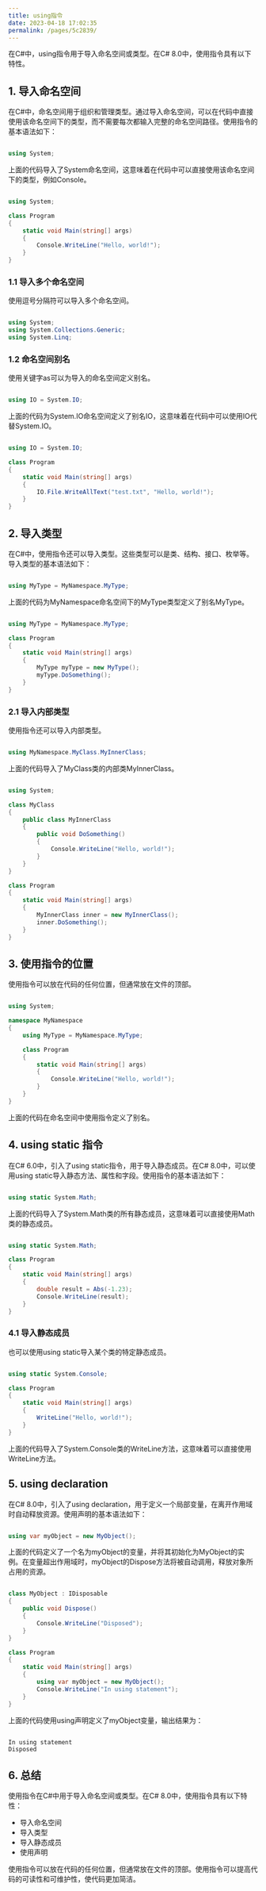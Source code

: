 ```yaml
---
title: using指令
date: 2023-04-18 17:02:35
permalink: /pages/5c2839/
---
```


在C#中，using指令用于导入命名空间或类型。在C# 8.0中，使用指令具有以下特性。
## 1. 导入命名空间

在C#中，命名空间用于组织和管理类型。通过导入命名空间，可以在代码中直接使用该命名空间下的类型，而不需要每次都输入完整的命名空间路径。使用指令的基本语法如下：

```csharp

using System;
```



上面的代码导入了System命名空间，这意味着在代码中可以直接使用该命名空间下的类型，例如Console。

```csharp

using System;

class Program
{
    static void Main(string[] args)
    {
        Console.WriteLine("Hello, world!");
    }
}
```


### 1.1 导入多个命名空间

使用逗号分隔符可以导入多个命名空间。

```csharp

using System;
using System.Collections.Generic;
using System.Linq;
```


### 1.2 命名空间别名

使用关键字as可以为导入的命名空间定义别名。

```csharp

using IO = System.IO;
```



上面的代码为System.IO命名空间定义了别名IO，这意味着在代码中可以使用IO代替System.IO。

```csharp

using IO = System.IO;

class Program
{
    static void Main(string[] args)
    {
        IO.File.WriteAllText("test.txt", "Hello, world!");
    }
}
```


## 2. 导入类型

在C#中，使用指令还可以导入类型。这些类型可以是类、结构、接口、枚举等。导入类型的基本语法如下：

```csharp

using MyType = MyNamespace.MyType;
```



上面的代码为MyNamespace命名空间下的MyType类型定义了别名MyType。

```csharp

using MyType = MyNamespace.MyType;

class Program
{
    static void Main(string[] args)
    {
        MyType myType = new MyType();
        myType.DoSomething();
    }
}
```


### 2.1 导入内部类型

使用指令还可以导入内部类型。

```csharp

using MyNamespace.MyClass.MyInnerClass;
```



上面的代码导入了MyClass类的内部类MyInnerClass。

```csharp

using System;

class MyClass
{
    public class MyInnerClass
    {
        public void DoSomething()
        {
            Console.WriteLine("Hello, world!");
        }
    }
}

class Program
{
    static void Main(string[] args)
    {
        MyInnerClass inner = new MyInnerClass();
        inner.DoSomething();
    }
}
```


## 3. 使用指令的位置

使用指令可以放在代码的任何位置，但通常放在文件的顶部。

```csharp

using System;

namespace MyNamespace
{
    using MyType = MyNamespace.MyType;

    class Program
    {
        static void Main(string[] args)
        {
            Console.WriteLine("Hello, world!");
        }
    }
}
```



上面的代码在命名空间中使用指令定义了别名。

## 4. using static 指令

在C# 6.0中，引入了using static指令，用于导入静态成员。在C# 8.0中，可以使用using static导入静态方法、属性和字段。使用指令的基本语法如下：

```csharp

using static System.Math;
```



上面的代码导入了System.Math类的所有静态成员，这意味着可以直接使用Math类的静态成员。

```csharp

using static System.Math;

class Program
{
    static void Main(string[] args)
    {
        double result = Abs(-1.23);
        Console.WriteLine(result);
    }
}
```


### 4.1 导入静态成员

也可以使用using static导入某个类的特定静态成员。

```csharp

using static System.Console;

class Program
{
    static void Main(string[] args)
    {
        WriteLine("Hello, world!");
    }
}
```



上面的代码导入了System.Console类的WriteLine方法，这意味着可以直接使用WriteLine方法。
## 5. using declaration

在C# 8.0中，引入了using declaration，用于定义一个局部变量，在离开作用域时自动释放资源。使用声明的基本语法如下：

```csharp

using var myObject = new MyObject();
```



上面的代码定义了一个名为myObject的变量，并将其初始化为MyObject的实例。在变量超出作用域时，myObject的Dispose方法将被自动调用，释放对象所占用的资源。

```csharp

class MyObject : IDisposable
{
    public void Dispose()
    {
        Console.WriteLine("Disposed");
    }
}

class Program
{
    static void Main(string[] args)
    {
        using var myObject = new MyObject();
        Console.WriteLine("In using statement");
    }
}
```



上面的代码使用using声明定义了myObject变量，输出结果为：

```

In using statement
Disposed
```


## 6. 总结

使用指令在C#中用于导入命名空间或类型。在C# 8.0中，使用指令具有以下特性：
- 导入命名空间
- 导入类型
- 导入静态成员
- 使用声明

使用指令可以放在代码的任何位置，但通常放在文件的顶部。使用指令可以提高代码的可读性和可维护性，使代码更加简洁。
